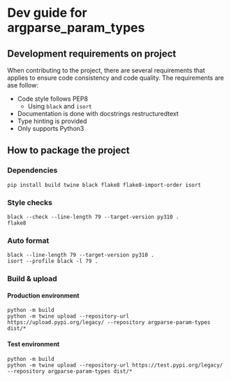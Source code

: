 # Dev guide for argparse_param_types
## Development requirements on project
When contributing to the project, there are several requirements that applies to ensure code consistency and code quality. The requirements are ase follow:
- Code style follows PEP8
  - Using `black` and `isort`
- Documentation is done with docstrings restructuredtext
- Type hinting is provided
- Only supports Python3

## How to package the project
### Dependencies
```
pip install build twine black flake8 flake8-import-order isort
```

### Style checks
```
black --check --line-length 79 --target-version py310 .
flake8
```

### Auto format
```
black --line-length 79 --target-version py310 .
isort --profile black -l 79 .
```

### Build & upload
#### Production environment
```
python -m build
python -m twine upload --repository-url https://upload.pypi.org/legacy/ --repository argparse-param-types dist/*
```

#### Test environment
```
python -m build
python -m twine upload --repository-url https://test.pypi.org/legacy/ --repository argparse-param-types dist/*
```
